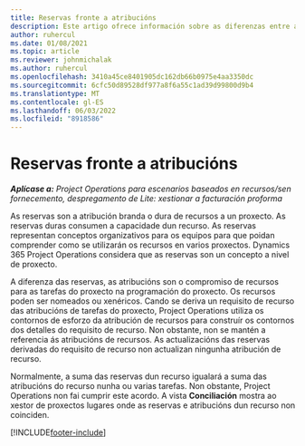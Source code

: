 ```yaml
---
title: Reservas fronte a atribucións
description: Este artigo ofrece información sobre as diferenzas entre as reservas de recursos e as atribucións de recursos.
author: ruhercul
ms.date: 01/08/2021
ms.topic: article
ms.reviewer: johnmichalak
ms.author: ruhercul
ms.openlocfilehash: 3410a45ce8401905dc162db66b0975e4aa3350dc
ms.sourcegitcommit: 6cfc50d89528df977a8f6a55c1ad39d99800d9b4
ms.translationtype: MT
ms.contentlocale: gl-ES
ms.lasthandoff: 06/03/2022
ms.locfileid: "8918586"
---
```

# <a name="bookings-vs-assignments"></a>Reservas fronte a atribucións

_**Aplícase a:** Project Operations para escenarios baseados en recursos/sen fornecemento, despregamento de Lite: xestionar a facturación proforma_

As reservas son a atribución branda o dura de recursos a un proxecto. As reservas duras consumen a capacidade dun recurso. As reservas representan conceptos organizativos para os equipos para que poidan comprender como se utilizarán os recursos en varios proxectos. Dynamics 365 Project Operations considera que as reservas son un concepto a nivel de proxecto. 

A diferenza das reservas, as atribucións son o compromiso de recursos para as tarefas do proxecto na programación do proxecto. Os recursos poden ser nomeados ou xenéricos.  Cando se deriva un requisito de recurso das atribucións de tarefas do proxecto, Project Operations utiliza os contornos de esforzo da atribución de recursos para construír os contornos dos detalles do requisito de recurso. Non obstante, non se mantén a referencia ás atribucións de recursos. As actualizacións das reservas derivadas do requisito de recurso non actualizan ningunha atribución de recurso.

Normalmente, a suma das reservas dun recurso igualará a suma das atribucións do recurso nunha ou varias tarefas. Non obstante, Project Operations non fai cumprir este acordo. A vista **Conciliación** mostra ao xestor de proxectos lugares onde as reservas e atribucións dun recurso non coinciden.




[!INCLUDE[footer-include](../includes/footer-banner.md)]